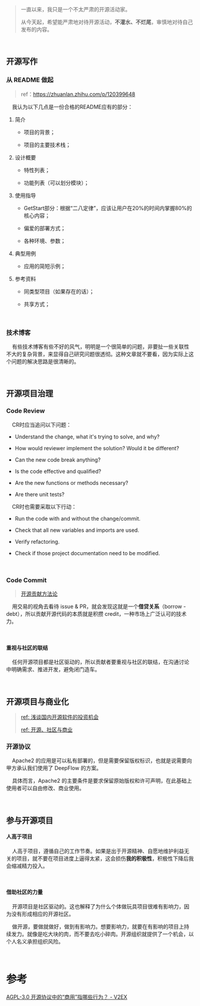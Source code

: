 > 一直以来，我只是一个不太严肃的开源活动家。
> 
> 从今天起，希望能严肃地对待开源活动，**不灌水、不烂尾**，审慎地对待自己发布的内容。

    

## 开源写作

### 从 README 做起

> ref：https://zhuanlan.zhihu.com/p/120399648

    我认为以下几点是一份合格的README应有的部分：

1. 简介
   
   - 项目的背景；
   
   - 项目的主要技术栈；

2. 设计概要
   
   - 特性列表；
   
   - 功能列表（可以划分模块）；

3. 使用指导
   
   - GetStart部分：根据“二八定律”，应该让用户在20%的时间内掌握80%的核心内容；
   
   - 偏爱的部署方式；
   
   - 各种环境、参数；

4. 典型用例
   
   - 应用的简短示例；

5. 参考资料
   
   - 同类型项目（如果存在的话）；
   
   - 共享方式；

    

### 技术博客

    有些技术博客有些不好的风气，明明是一个很简单的问题，非要扯一些关联性不大的复杂背景，来显得自己研究问题很透彻。这种文章就不要看，因为实际上这个问题的解决思路是很清晰的。

    

## 开源项目治理

### Code Review

    CR时应当追问以下问题：

- Understand the change, what it's trying to solve, and why?

- How would reviewer implement the solution? Would it be different?

- Can the new code break anything?

- Is the code effective and qualified?

- Are the new functions or methods necessary?

- Are there unit tests?

    CR时也需要采取以下行动：

- Run the code with and without the change/commit.

- Check that all new variables and imports are used.

- Verify refactoring.

- Check if those project documentation need to be modified.

    

### Code Commit

> [开源贡献方法论](https://www.tisonkun.org/2021/12/05/effective-open-source-participant/)

    用交易的视角去看待 issue & PR，就会发现这就是一个**借贷关系**（borrow - debt），所以贡献开源代码的本质就是积攒  credit，一种市场上广泛认可的技术力。

    

#### 重视与社区的联结

    任何开源项目都是社区驱动的，所以贡献者要重视与社区的联结，在沟通讨论中明确需求、推进开发，避免闭门造车。

    

## 开源项目与商业化

> [ref: 浅谈国内开源软件的投资机会](https://zhuanlan.zhihu.com/p/114857686)
> 
> [ref: 开源、社区与商业](https://zhuanlan.zhihu.com/p/623850781)

### 开源协议

    Apache2 的应用是可以私有部署的，但是需要保留版权标识，也就是说需要向甲方承认我们使用了 DeepFlow 的方案。

    具体而言，Apache2 的主要条件是要求保留原始版权和许可声明，在此基础上使用者可以自由修改、商业使用。

    

## 参与开源项目

#### 人高于项目

    人高于项目，遵循自己的工作节奏。如果是出于开源精神、自愿地维护利益无关的项目，就不要在项目进度上逼得太紧，这会损伤**我的积极性**，积极性下降后我会缩减精力投入。

    

#### 借助社区的力量

    开源项目是社区驱动的。这也解释了为什么个体做玩具项目很难有影响力，因为没有形成相应的开源社区。

    做开源，要做就做好，做到有影响力。想要影响力，就要在有影响的项目上持续发力。就像是吃大块的肉，而不要去吃小碎肉。开源组织就提供了一个机会，以个人名义承担组织风险。

    

# 参考

[AGPL-3.0 开源协议中的“商用”指哪些行为？ - V2EX](https://www.v2ex.com/t/769017)
